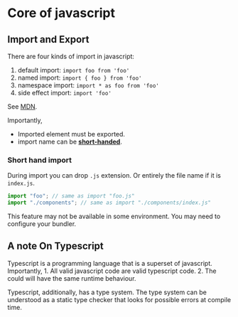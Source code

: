 # Core of javascript

## Import and Export 

There are four kinds of import in javascript:

1. default import: `import foo from 'foo'`
2. named import: `import { foo } from 'foo'`
3. namespace import: `import * as foo from 'foo'`
4. side effect import: `import 'foo'`

See [MDN](https://developer.mozilla.org/en-US/docs/Web/JavaScript/Reference/Statements/import).

Importantly,

- Imported element must be exported.
- import name can be [__short-handed__](#short-hand-import).

### <a name="short-hand-import"></a> Short hand import

During import you can drop `.js` extension. Or entirely the file name if it is `index.js`.

```javascript
import "foo"; // same as import "foo.js"
import "./components"; // same as import "./components/index.js"
```

This feature may not be available in some environment. You may need to configure your bundler.

## A note On Typescript

Typescript is a programming language that is a superset of javascript. Importantly, 1. All valid javascript code are valid typescript code. 2. The could will have the same runtime behaviour.

Typescript, additionally, has a type system. The type system can be understood as a static type checker that looks for possible errors at compile time.
